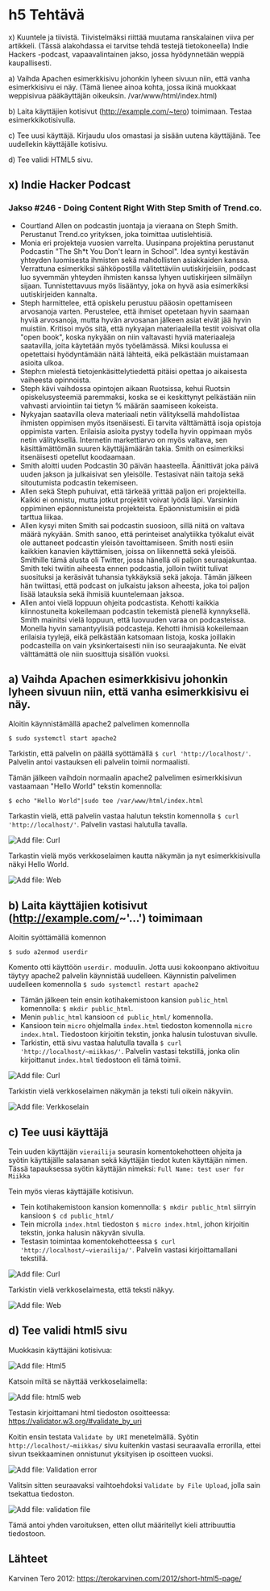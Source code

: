 # h5 Tehtävä

x) Kuuntele ja tiivistä. Tiivistelmäksi riittää muutama ranskalainen viiva per artikkeli. (Tässä alakohdassa ei tarvitse tehdä testejä tietokoneella)
Indie Hackers -podcast, vapaavalintainen jakso, jossa hyödynnetään weppiä kaupallisesti.

a) Vaihda Apachen esimerkkisivu johonkin lyheen sivuun niin, että vanha esimerkkisivu ei näy. (Tämä lienee ainoa kohta, jossa ikinä muokkaat weppisivua pääkäyttäjän oikeuksin. /var/www/html/index.html)

b) Laita käyttäjien kotisivut (http://example.com/~tero) toimimaan. Testaa esimerkkikotisivulla.

c) Tee uusi käyttäjä. Kirjaudu ulos omastasi ja sisään uutena käyttäjänä. Tee uudellekin käyttäjälle kotisivu.

d) Tee validi HTML5 sivu.

## x) Indie Hacker Podcast

### Jakso #246 - Doing Content Right With Step Smith of Trend.co.


- Courtland Allen on podcastin juontaja ja vieraana on Steph Smith. Perustanut Trend.co yrityksen, joka toimittaa uutislehtisiä.
- Monia eri projekteja vuosien varrelta. Uusinpana projektina perustanut Podcastin "The Sh*t You Don't learn in School". Idea syntyi kestävän yhteyden luomisesta ihmisten sekä mahdollisten asiakkaiden kanssa. Verrattuna esimerkiksi sähköpostilla välitettäviin uutiskirjeisiin, podcast luo syvemmän yhteyden ihmisten kanssa lyhyen uutiskirjeen silmäilyn sijaan. Tunnistettavuus myös lisääntyy, joka on hyvä asia esimerkiksi uutiskirjeiden kannalta.
- Steph harmittelee, että opiskelu perustuu pääosin opettamiseen arvosanoja varten. Perustelee, että ihmiset opetetaan hyvin saamaan hyviä arvosanoja, mutta hyvän arvosanan jälkeen asiat eivät jää hyvin muistiin. Kritisoi myös sitä, että nykyajan materiaaleilla testit voisivat olla "open book", koska nykyään on niin valtavasti hyviä materiaaleja saatavilla, joita käytetään myös työelämässä. Miksi koulussa ei opetettaisi hyödyntämään näitä lähteitä, eikä pelkästään muistamaan asioita ulkoa.
- Steph:n mielestä tietojenkäsittelytiedettä pitäisi opettaa jo aikaisesta vaiheesta opinnoista. 
- Steph kävi vaihdossa opintojen aikaan Ruotsissa, kehui Ruotsin opiskelusysteemiä paremmaksi, koska se ei keskittynyt pelkästään niin vahvasti arviointiin tai tietyn % määrän saamiseen kokeista.
-  Nykyajan saatavilla oleva materiaali netin välityksellä mahdollistaa ihmisten oppimisen myös itsenäisesti. Ei tarvita välttämättä isoja opistoja oppimista varten. Erilaisia asioita pystyy todella hyvin oppimaan myös netin välityksellä. Internetin markettiarvo on myös valtava, sen käsittämättömän suuren käyttäjämäärän takia. Smith on esimerkiksi itsenäisesti opetellut koodaamaan.
-  Smith aloitti uuden Podcastin 30 päivän haasteella. Äänittivät joka päivä uuden jakson ja julkaisivat sen yleisölle. Testasivat näin taitoja sekä sitoutumista podcastin tekemiseen. 
-  Allen sekä Steph puhuivat, että tärkeää yrittää paljon eri projekteilla. Kaikki ei onnistu, mutta jotkut projektit voivat lyödä läpi. Varsinkin oppiminen epäonnistuneista projekteista. Epäonnistumisiin ei pidä tarttua liikaa. 
-  Allen kysyi miten Smith sai podcastin suosioon, sillä niitä on valtava määrä nykyään. Smith sanoo, että perinteiset analytiikka työkalut eivät ole auttaneet podcastin yleisön tavoittamiseen. Smith nosti esiin kaikkien kanavien käyttämisen, joissa on liikennettä sekä yleisöä. Smithille tämä alusta oli Twitter, jossa hänellä oli paljon seuraajakuntaa. Smith teki twiitin aiheesta ennen podcastia, jolloin twiitit tulivat suosituksi ja keräsivät tuhansia tykkäyksiä sekä jakoja. Tämän jälkeen hän twiittasi, että podcast on julkaistu jakson aiheesta, joka toi paljon lisää latauksia sekä ihmisiä kuuntelemaan jaksoa.
-  Allen antoi vielä loppuun ohjeita podcastista. Kehotti kaikkia kiinnostuneita kokeilemaan podcastin tekemistä pienellä kynnyksellä. Smith mainitsi vielä loppuun, että luovuuden varaa on podcasteissa. Monella hyvin samantyylisiä podcasteja. Kehotti ihmisiä kokeilemaan erilaisia tyylejä, eikä pelkästään katsomaan listoja, koska joillakin podcasteilla on vain yksinkertaisesti niin iso seuraajakunta. Ne eivät välttämättä ole niin suosittuja sisällön vuoksi. 


## a) Vaihda Apachen esimerkkisivu johonkin lyheen sivuun niin, että vanha esimerkkisivu ei näy.

Aloitin käynnistämällä apache2 palvelimen komennolla

    $ sudo systemctl start apache2
   
Tarkistin, että palvelin on päällä syöttämällä ``$ curl 'http://localhost/'``. Palvelin antoi vastauksen eli palvelin toimii normaalisti.

Tämän jälkeen vaihdoin normaalin apache2 palvelimen esimerkkisivun vastaamaan "Hello World" tekstin komennolla:

    $ echo "Hello World"|sudo tee /var/www/html/index.html
    
Tarkastin vielä, että palvelin vastaa halutun tekstin komennolla ``$ curl 'http://localhost/'``. Palvelin vastasi halutulla tavalla. 

![Add file: Curl](curl-helloworld.png)

Tarkastin vielä myös verkkoselaimen kautta näkymän ja nyt esimerkkisivulla näkyi Hello World.

![Add file: Web](web-helloworld.png)

## b) Laita käyttäjien kotisivut (http://example.com/~'...') toimimaan

Aloitin syöttämällä komennon

    $ sudo a2enmod userdir
   
Komento otti käyttöön ``userdir.`` moduulin. Jotta uusi kokoonpano aktivoituu täytyy apache2 palvelin käynnistää uudelleen. Käynnistin palvelimen uudelleen komennolla ``$ sudo systemctl restart apache2``

- Tämän jälkeen tein ensin kotihakemistoon kansion ``public_html`` komennolla: ``$ mkdir public_html``. 
- Menin ``public_html`` kansioon ``cd public_html/`` komennolla. 
- Kansioon tein ``micro`` ohjelmalla ``index.html`` tiedoston komennolla ``micro index.html``. Tiedostoon kirjoitin tekstin, jonka halusin tulostuvan sivulle. 
- Tarkistin, että sivu vastaa halutulla tavalla ``$ curl 'http://localhost/~miikkas/'``. Palvelin vastasi tekstillä, jonka olin kirjoittanut ``index.html`` tiedostoon eli tämä toimii.

![Add file: Curl](web-helloms.png)

Tarkistin vielä verkkoselaimen näkymän ja teksti tuli oikein näkyviin.

![Add file: Verkkoselain](curl-helloms.png)

## c) Tee uusi käyttäjä

Tein uuden käyttäjän ``vierailija`` seurasin komentokehotteen ohjeita ja syötin käyttäjälle salasanan sekä käyttäjän tiedot kuten käyttäjän nimen. Tässä tapauksessa syötin käyttäjän nimeksi: ``Full Name: test user for Miikka``

Tein myös vieras käyttäjälle kotisivun. 

- Tein kotihakemistoon kansion komennolla: ``$ mkdir public_html`` siirryin kansioon ``$ cd public_html/``
- Tein microlla ``index.html`` tiedoston ``$ micro index.html``, johon kirjoitin tekstin, jonka halusin näkyvän sivulla.
- Testasin toimintaa komentokehotteessa ``$ curl 'http://localhost/~vierailija/'``. Palvelin vastasi kirjoittamallani tekstillä.

![Add file: Curl](curl-hello-vierailija.png)

Tarkistin vielä verkkoselaimesta, että teksti näkyy.

![Add file: Web](web-hello-vierailija.png)

## d) Tee validi html5 sivu

Muokkasin käyttäjäni kotisivua:

![Add file: Html5](console-html5.png)

Katsoin miltä se näyttää verkkoselaimella:

![Add file: html5 web](web-html5.png)

Testasin kirjoittamani html tiedoston osoitteessa: https://validator.w3.org/#validate_by_uri 

Koitin ensin testata ``Validate by URI`` menetelmällä. Syötin ``http://localhost/~miikkas/`` sivu kuitenkin vastasi seuraavalla errorilla, ettei sivun tsekkaaminen onnistunut yksityisen ip osoitteen vuoksi.

![Add file: Validation error](validation-error.png)

Valitsin sitten seuraavaksi vaihtoehdoksi ``Validate by File Upload``, jolla sain tsekattua tiedoston.

![Add file: validation file](validation-file.png)

Tämä antoi yhden varoituksen, etten ollut määritellyt kieli attribuuttia tiedostoon.

## Lähteet

Karvinen Tero 2012: https://terokarvinen.com/2012/short-html5-page/
